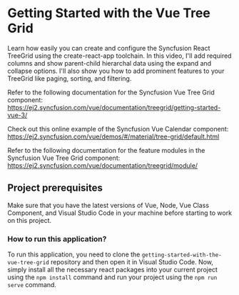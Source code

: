 # Getting Started with the Vue Tree Grid

Learn how easily you can create and configure the Syncfusion React TreeGrid using the create-react-app toolchain. In this video, I'll add required columns and show parent-child hierarchal data using the expand and collapse options. I'll also show you how to add prominent features to your TreeGrid like paging, sorting, and filtering.

Refer to the following documentation for the Syncfusion Vue Tree Grid component: 
https://ej2.syncfusion.com/vue/documentation/treegrid/getting-started-vue-3/

Check out this online example of the Syncfusion Vue Calendar component: 
https://ej2.syncfusion.com/vue/demos/#/material/tree-grid/default.html

Refer to the following documentation for the feature modules in the Syncfusion Vue Tree Grid component: 
https://ej2.syncfusion.com/vue/documentation/treegrid/module/


## Project prerequisites

Make sure that you have the latest versions of Vue, Node, Vue Class Component, and Visual Studio Code in your machine before starting to work on this project.

### How to run this application?

To run this application, you need to clone the `getting-started-with-the-vue-tree-grid` repository and then open it in Visual Studio Code. Now, simply install all the necessary react packages into your current project using the `npm install` command and run your project using the `npm run serve` command.